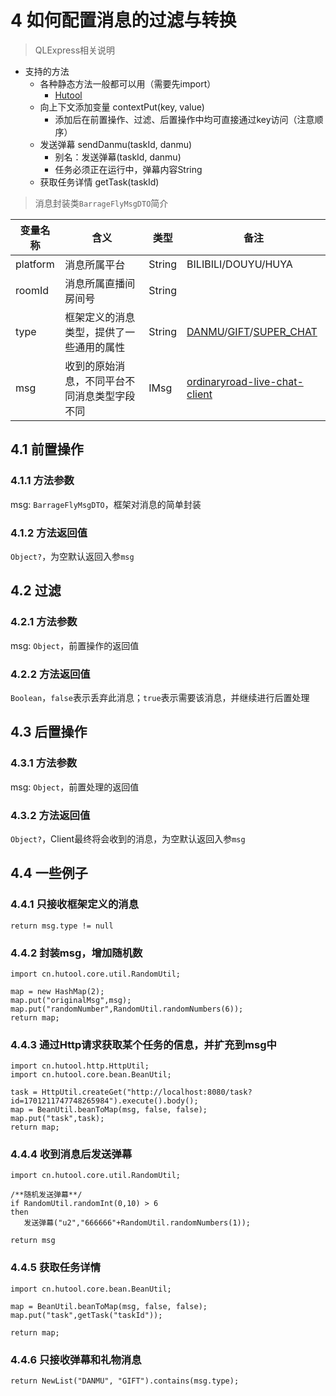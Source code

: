 # 4 如何配置消息的过滤与转换

> QLExpress相关说明

- 支持的方法
    - 各种静态方法一般都可以用（需要先import）
        - [Hutool](https://www.hutool.cn/docs)
    - 向上下文添加变量 contextPut(key, value)
        - 添加后在前置操作、过滤、后置操作中均可直接通过key访问（注意顺序）
    - 发送弹幕 sendDanmu(taskId, danmu)
        - 别名：发送弹幕(taskId, danmu)
        - 任务必须正在运行中，弹幕内容String
    - 获取任务详情 getTask(taskId)

> 消息封装类`BarrageFlyMsgDTO`简介

| 变量名称     | 含义                     | 类型     | 备注                                                                                                                                                                                                                                                                                                                                                                                                                                                                                                                                                                                                                                                                                                        |
|----------|------------------------|--------|-----------------------------------------------------------------------------------------------------------------------------------------------------------------------------------------------------------------------------------------------------------------------------------------------------------------------------------------------------------------------------------------------------------------------------------------------------------------------------------------------------------------------------------------------------------------------------------------------------------------------------------------------------------------------------------------------------------|
| platform | 消息所属平台                 | String | BILIBILI/DOUYU/HUYA                                                                                                                                                                                                                                                                                                                                                                                                                                                                                                                                                                                                                                                                                       |
| roomId   | 消息所属直播间房间号             | String |                                                                                                                                                                                                                                                                                                                                                                                                                                                                                                                                                                                                                                                                                                           |
| type     | 框架定义的消息类型，提供了一些通用的属性   | String | [DANMU](https://github.com/OrdinaryRoad-Project/ordinaryroad-live-chat-client/blob/main/live-chat-client-commons/live-chat-client-commons-base/src/main/java/tech/ordinaryroad/live/chat/client/commons/base/msg/IDanmuMsg.java)/[GIFT](https://github.com/OrdinaryRoad-Project/ordinaryroad-live-chat-client/blob/main/live-chat-client-commons/live-chat-client-commons-base/src/main/java/tech/ordinaryroad/live/chat/client/commons/base/msg/IGiftMsg.java)/[SUPER_CHAT](https://github.com/OrdinaryRoad-Project/ordinaryroad-live-chat-client/blob/main/live-chat-client-commons/live-chat-client-commons-base/src/main/java/tech/ordinaryroad/live/chat/client/commons/base/msg/ISuperChatMsg.java) |
| msg      | 收到的原始消息，不同平台不同消息类型字段不同 | IMsg   | [ordinaryroad-live-chat-client](https://github.com/OrdinaryRoad-Project/ordinaryroad-live-chat-client)                                                                                                                                                                                                                                                                                                                                                                                                                                                                                                                                                                                                    |

## 4.1 前置操作

### 4.1.1 方法参数

msg: `BarrageFlyMsgDTO`，框架对消息的简单封装

### 4.1.2 方法返回值

`Object?`，为空默认返回入参`msg`

## 4.2 过滤

### 4.2.1 方法参数

msg: `Object`，前置操作的返回值

### 4.2.2 方法返回值

`Boolean`，`false`表示丢弃此消息；`true`表示需要该消息，并继续进行后置处理

## 4.3 后置操作

### 4.3.1 方法参数

msg: `Object`，前置处理的返回值

### 4.3.2 方法返回值

`Object?`，Client最终将会收到的消息，为空默认返回入参`msg`

## 4.4 一些例子

### 4.4.1 只接收框架定义的消息

```
return msg.type != null
```

### 4.4.2 封装msg，增加随机数

```
import cn.hutool.core.util.RandomUtil;

map = new HashMap(2);
map.put("originalMsg",msg);
map.put("randomNumber",RandomUtil.randomNumbers(6));
return map;
```

### 4.4.3 通过Http请求获取某个任务的信息，并扩充到msg中

```
import cn.hutool.http.HttpUtil;
import cn.hutool.core.bean.BeanUtil;

task = HttpUtil.createGet("http://localhost:8080/task?id=1701211747748265984").execute().body();
map = BeanUtil.beanToMap(msg, false, false);
map.put("task",task);
return map;
```

### 4.4.4 收到消息后发送弹幕

```
import cn.hutool.core.util.RandomUtil;

/**随机发送弹幕**/
if RandomUtil.randomInt(0,10) > 6
then
   发送弹幕("u2","666666"+RandomUtil.randomNumbers(1));

return msg
```

### 4.4.5 获取任务详情

```
import cn.hutool.core.bean.BeanUtil;

map = BeanUtil.beanToMap(msg, false, false);
map.put("task",getTask("taskId"));

return map;
```

### 4.4.6 只接收弹幕和礼物消息
```
return NewList("DANMU", "GIFT").contains(msg.type);
```
